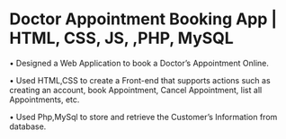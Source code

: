 # Doctor Appointment Booking App | HTML, CSS, JS, ,PHP, MySQL 

• Designed a Web Application to book a Doctor’s Appointment Online.

• Used HTML,CSS to create a Front-end that supports actions such as creating an account, book Appointment, Cancel
Appointment, list all Appointments, etc.

• Used Php,MySql to store and retrieve the Customer’s Information from database.
